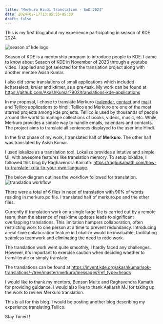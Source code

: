 ```yaml
---
title: "Merkuro Hindi Translation - SoK 2024"
date: 2024-02-17T13:05:55+05:30
draft: false
---
```


This is my first blog about my experience participating in season of KDE 2024.

![season of kde logo](/season-of-kde.png)

Season of KDE is a mentorship program to introduce people to KDE. I came to know about Season of KDE in November of 2023 through a youtube video. I applied and got selected for the translation project along with another mentee Asish Kumar.

I also did some translations of small applications which included kcharselect, kruler and ktimer, as a pre-task. My work can be found at https://github.com/AkashKumar7902/translations-kde-applications

In my proposal, I chose to translate Merkuro ([calendar](https://apps.kde.org/merkuro.calendar/), [contact](https://apps.kde.org/merkuro.contact/) and [mail](https://apps.kde.org/merkuro.mail/)) and [Tellico](https://tellico-project.org/) applications to hindi. Tellico and Merkuro are one of the most starred projects among kde projects. Tellico is used by thousands of people around the world to manage collections of books, videos, music, etc. While, Merkuro provides a simple way to handle emails, calendars and contacts. The project aims to translate all sentences displayed to the user into Hindi.

In the first phase of my work, I translated half of **Merkuro**. The other half was translated by Asish Kumar.

I used lokalize as a translation tool. Lokalize provides a intutive and simple UI, with awesome features like translation memory. To setup lokalize, I followed this blog by Raghavendra Kamath: https://raghukamath.com/how-to-translate-krita-to-your-own-language. 

The below diagram outlines the workflow followed for translation.
![translation workflow](/workflow.png)

There were a total of 6 files in need of translation with 90% of words residing in merkuro.po file. I translated half of merkuro.po and the other files. 

Currently if translation work on a single large file is carried out by a remote team, then the absence of real-time updates leads to significant overlapping translations. This limitation hampers collaboration, often restricting work to one person at a time to prevent redundancy. Introducing a real-time collaboration feature in Lokalize would be invaluable, facilitating seamless teamwork and eliminating the need to redo work.  

The translation work went quite smoothly, I hardly faced any challenges. However, it's important to exercise caution when deciding whether to transliterate or simply translate. 

The translations can be found at https://invent.kde.org/akashkumar/sok-translations/-/tree/master/merkuro/messages?ref_type=heads

I would like to thank my mentors, Benson Muite and Raghavendra Kamath for providing guidance. I would also like to thank Aakarsh MJ for taking up the work to review Merkuro translation.

This is all for this blog. I would be posting another blog describing my experience translating Tellico. 

Stay Tuned !  
